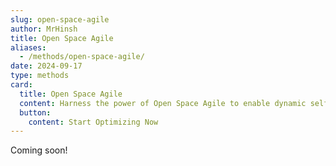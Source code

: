```yaml
---
slug: open-space-agile
author: MrHinsh
title: Open Space Agile
aliases:
  - /methods/open-space-agile/
date: 2024-09-17
type: methods
card:
  title: Open Space Agile
  content: Harness the power of Open Space Agile to enable dynamic self-organization. Facilitate meaningful discussions and collaborative decision-making across your team.
  button:
    content: Start Optimizing Now
---
```


Coming soon!
